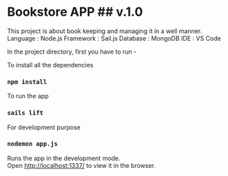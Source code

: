 # Bookstore APP ## v.1.0
This project is about book keeping and managing it in a well manner.
Language : Node.js
Framework : Sail.js
Database : MongoDB
IDE : VS Code

In the project directory, first you have to run -

To install all the dependencies
### `npm install`

To run the app
### `sails lift`

For development purpose
### `nodemon app.js`

Runs the app in the development mode.<br>
Open [http://localhost:1337/](http://localhost:1337/) to view it in the browser.
